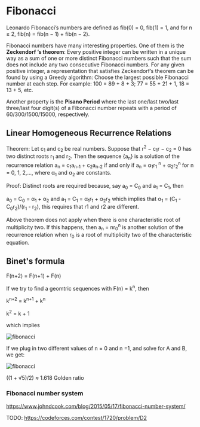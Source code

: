 # Fibonacci

Leonardo Fibonacci’s numbers are defined as fib(0) = 0, fib(1) = 1, and for n ≥ 2, fib(n) =
fib(n − 1) + fib(n − 2).

Fibonacci numbers have many interesting properties. One of them is the **Zeckendorf ’s
theorem**: Every positive integer can be written in a unique way as a sum of one or more
distinct Fibonacci numbers such that the sum does not include any two consecutive Fibonacci
numbers. For any given positive integer, a representation that satisfies Zeckendorf’s theorem
can be found by using a Greedy algorithm: Choose the largest possible Fibonacci number at
each step. For example: 100 = 89 + 8 + 3; 77 = 55 + 21 + 1, 18 = 13 + 5, etc.

Another property is the **Pisano Period** where the last one/last two/last three/last four
digit(s) of a Fibonacci number repeats with a period of 60/300/1500/15000, respectively.

## Linear Homogeneous Recurrence Relations

Theorem: Let c<sub>1</sub> and c<sub>2</sub> be real numbers. Suppose that r<sup>2</sup> − c<sub>1</sub>r − c<sub>2</sub> = 0 has two distinct roots r<sub>1</sub>
and r<sub>2</sub>. Then the sequence {a<sub>n</sub>} is a solution of the recurrence relation a<sub>n</sub> = c<sub>1</sub>a<sub>n-1</sub> + c<sub>2</sub>a<sub>n-2</sub> if and only if a<sub>n</sub> = α<sub>1</sub>r<sub>1</sub>
<sup>n</sup> + α<sub>2</sub>r<sub>2</sub><sup>n</sup>
 for n = 0, 1, 2,..., where α<sub>1</sub> and α<sub>2</sub> are constants.

Proof:
Distinct roots are required because, say a<sub>0</sub> = C<sub>0</sub> and a<sub>1</sub> = C<sub>1</sub>, then

a<sub>0</sub> = C<sub>0</sub> = α<sub>1</sub> + α<sub>2</sub> and a<sub>1</sub> = C<sub>1</sub> = α<sub>1</sub>r<sub>1</sub> + α<sub>2</sub>r<sub>2</sub> which implies that α<sub>1</sub> = (C<sub>1</sub> - C<sub>0</sub>r<sub>2</sub>)/(r<sub>1</sub> - r<sub>2</sub>), this requires that r1 and r2 are different.

Above theorem does not apply when there is one characteristic root of multiplicity two. If this happens, then a<sub>n</sub> = nr<sub>0</sub><sup>n</sup>
 is another solution of the recurrence relation when r<sub>0</sub> is a root of multiplicity two of the characteristic equation.

## Binet's formula

F(n+2) = F(n+1) + F(n)

If we try to find a geomtric sequences with F(n) = k<sup>n</sup>, then

k<sup>n+2</sup> = k<sup>n+1</sup> + k<sup>n</sup>

k<sup>2</sup> = k + 1

which implies

![fibonacci](images/fibonacci_1.png)

If we plug in two different values of n = 0 and n =1, and solve for A and B, we get:

![fibonacci](images/fibonacci_2.png)

((1 + √5)/2) ≈ 1.618 Golden ratio

### Fibonacci number system

https://www.johndcook.com/blog/2015/05/17/fibonacci-number-system/

TODO: https://codeforces.com/contest/1720/problem/D2
